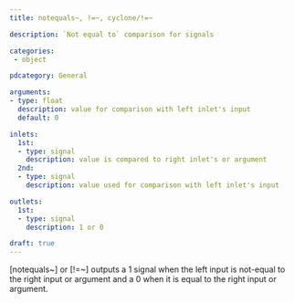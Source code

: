 ```yaml
---
title: notequals~, !=~, cyclone/!=~

description: `Not equal to` comparison for signals

categories:
 - object

pdcategory: General

arguments:
- type: float
  description: value for comparison with left inlet's input
  default: 0

inlets:
  1st:
  - type: signal
    description: value is compared to right inlet's or argument
  2nd:
  - type: signal
    description: value used for comparison with left inlet's input

outlets:
  1st:
  - type: signal
    description: 1 or 0

draft: true
---
```


[notequals~] or [!=~] outputs a 1 signal when the left input is not-equal to the right input or argument and a 0 when it is equal to the right input or argument.
